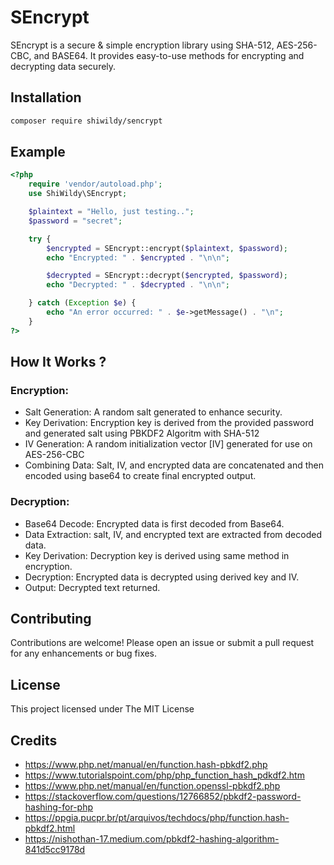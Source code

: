 # SEncrypt
SEncrypt is a secure & simple encryption library using SHA-512, AES-256-CBC, and BASE64. It provides easy-to-use methods for encrypting and decrypting data securely.

## Installation
```bash
composer require shiwildy/sencrypt
```

## Example
```php
<?php
    require 'vendor/autoload.php';
    use ShiWildy\SEncrypt;

    $plaintext = "Hello, just testing..";
    $password = "secret";

    try {
        $encrypted = SEncrypt::encrypt($plaintext, $password);
        echo "Encrypted: " . $encrypted . "\n\n";

        $decrypted = SEncrypt::decrypt($encrypted, $password);
        echo "Decrypted: " . $decrypted . "\n\n";

    } catch (Exception $e) {
        echo "An error occurred: " . $e->getMessage() . "\n";
    }
?>
```

## How It Works ?
### Encryption:
- Salt Generation: A random salt generated to enhance security.
- Key Derivation: Encryption key is derived from the provided password and generated salt using PBKDF2 Algoritm with SHA-512
- IV Generation: A random initialization vector [IV] generated for use on AES-256-CBC
- Combining Data: Salt, IV, and encrypted data are concatenated and then encoded using base64 to create final encrypted output.

### Decryption:
- Base64 Decode: Encrypted data is first decoded from Base64.
- Data Extraction: salt, IV, and encrypted text are extracted from decoded data.
- Key Derivation: Decryption key is derived using same method in encryption.
- Decryption: Encrypted data is decrypted using derived key and IV.
- Output: Decrypted text returned.

## Contributing
Contributions are welcome! Please open an issue or submit a pull request for any enhancements or bug fixes.

## License
This project licensed under The MIT License

## Credits
- https://www.php.net/manual/en/function.hash-pbkdf2.php
- https://www.tutorialspoint.com/php/php_function_hash_pdkdf2.htm
- https://www.php.net/manual/en/function.openssl-pbkdf2.php
- https://stackoverflow.com/questions/12766852/pbkdf2-password-hashing-for-php
- https://ppgia.pucpr.br/pt/arquivos/techdocs/php/function.hash-pbkdf2.html
- https://nishothan-17.medium.com/pbkdf2-hashing-algorithm-841d5cc9178d
